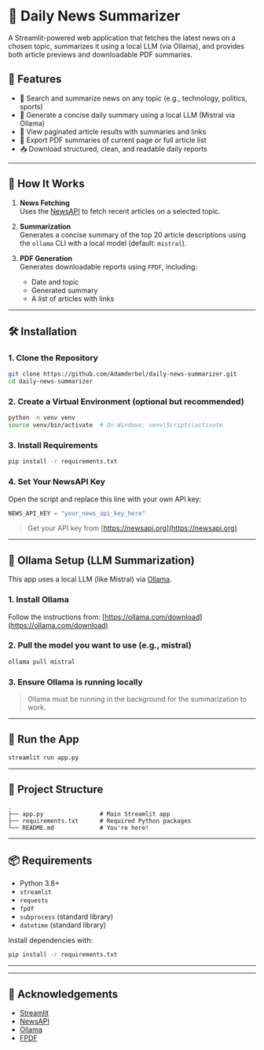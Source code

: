 # 📰 Daily News Summarizer

A Streamlit-powered web application that fetches the latest news on a chosen topic, summarizes it using a local LLM (via Ollama), and provides both article previews and downloadable PDF summaries.

## 🚀 Features

- 🔎 Search and summarize news on any topic (e.g., technology, politics, sports)
- 🤖 Generate a concise daily summary using a local LLM (Mistral via Ollama)
- 📄 View paginated article results with summaries and links
- 💾 Export PDF summaries of current page or full article list
- 📥 Download structured, clean, and readable daily reports



---

## 🧠 How It Works

1. **News Fetching**  
   Uses the [NewsAPI](https://newsapi.org/) to fetch recent articles on a selected topic.

2. **Summarization**  
   Generates a concise summary of the top 20 article descriptions using the `ollama` CLI with a local model (default: `mistral`).

3. **PDF Generation**  
   Generates downloadable reports using `FPDF`, including:
   - Date and topic
   - Generated summary
   - A list of articles with links

---

## 🛠️ Installation

### 1. Clone the Repository

```bash
git clone https://github.com/Adamderbel/daily-news-summarizer.git
cd daily-news-summarizer
```

### 2. Create a Virtual Environment (optional but recommended)

```bash
python -m venv venv
source venv/bin/activate  # On Windows: venv\Scripts\activate
```

### 3. Install Requirements

```bash
pip install -r requirements.txt
```

### 4. Set Your NewsAPI Key

Open the script and replace this line with your own API key:

```python
NEWS_API_KEY = "your_news_api_key_here"
```

> Get your API key from [https://newsapi.org](https://newsapi.org)

---

## 🤖 Ollama Setup (LLM Summarization)

This app uses a local LLM (like Mistral) via [Ollama](https://ollama.com/).

### 1. Install Ollama

Follow the instructions from: [https://ollama.com/download](https://ollama.com/download)

### 2. Pull the model you want to use (e.g., mistral)

```bash
ollama pull mistral
```

### 3. Ensure Ollama is running locally

> Ollama must be running in the background for the summarization to work.

---

## 🧪 Run the App

```bash
streamlit run app.py
```

---

## 📂 Project Structure

```
.
├── app.py                # Main Streamlit app
├── requirements.txt      # Required Python packages
└── README.md             # You're here!
```

---

## 📦 Requirements

* Python 3.8+
* `streamlit`
* `requests`
* `fpdf`
* `subprocess` (standard library)
* `datetime` (standard library)

Install dependencies with:

```bash
pip install -r requirements.txt
```

---



---


## 🙌 Acknowledgements

* [Streamlit](https://streamlit.io)
* [NewsAPI](https://newsapi.org)
* [Ollama](https://ollama.com)
* [FPDF](https://pyfpdf.readthedocs.io/)
